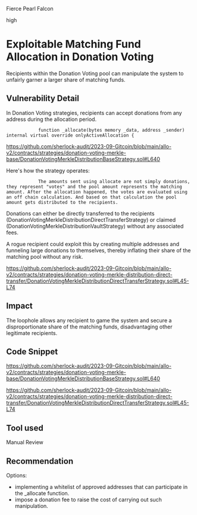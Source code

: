 Fierce Pearl Falcon

high

# Exploitable Matching Fund Allocation in Donation Voting

Recipients within the Donation Voting pool can manipulate the system to unfairly garner a larger share of matching funds.

## Vulnerability Detail

In Donation Voting strategies, recipients can accept donations from any address during the allocation period.

                function _allocate(bytes memory _data, address _sender) internal virtual override onlyActiveAllocation { 

https://github.com/sherlock-audit/2023-09-Gitcoin/blob/main/allo-v2/contracts/strategies/donation-voting-merkle-base/DonationVotingMerkleDistributionBaseStrategy.sol#L640

Here's how the strategy operates:

                The amounts sent using allocate are not simply donations, they represent "votes" and the pool amount represents the matching amount. After the allocation happened, the votes are evaluated using an off chain calculation. And based on that calculation the pool amount gets distributed to the recipients.

Donations can either be directly transferred to the recipients  (DonationVotingMerkleDistributionDirectTransferStrategy) or claimed  (DonationVotingMerkleDistributionVaultStrategy) without any associated fees.

A rogue recipient could exploit this by creating multiple addresses and funneling large donations to themselves, thereby inflating their share of the matching pool without any risk.

https://github.com/sherlock-audit/2023-09-Gitcoin/blob/main/allo-v2/contracts/strategies/donation-voting-merkle-distribution-direct-transfer/DonationVotingMerkleDistributionDirectTransferStrategy.sol#L45-L74
                
## Impact

The loophole allows any recipient to game the system and secure a disproportionate share of the matching funds, disadvantaging other legitimate recipients.

## Code Snippet

https://github.com/sherlock-audit/2023-09-Gitcoin/blob/main/allo-v2/contracts/strategies/donation-voting-merkle-base/DonationVotingMerkleDistributionBaseStrategy.sol#L640

https://github.com/sherlock-audit/2023-09-Gitcoin/blob/main/allo-v2/contracts/strategies/donation-voting-merkle-distribution-direct-transfer/DonationVotingMerkleDistributionDirectTransferStrategy.sol#L45-L74

## Tool used

Manual Review

## Recommendation

Options:

- implementing a whitelist of approved addresses that can participate in the _allocate function.
- impose a donation fee to raise the cost of carrying out such manipulation.